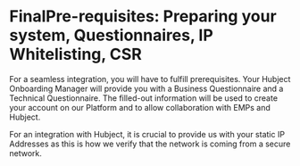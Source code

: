  # FinalPre-requisites: Preparing your system, Questionnaires, IP Whitelisting, CSR

For a seamless integration, you will have to fulfill prerequisites. Your
Hubject Onboarding Manager will provide you with a Business Questionnaire and
a Technical Questionnaire. The filled-out information will be used to create
your account on our Platform and to allow collaboration with EMPs and Hubject.

For an integration with Hubject, it is crucial to provide us with your static
IP Addresses as this is how we verify that the network is coming from a secure
network.


